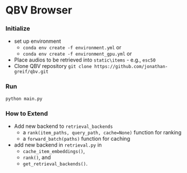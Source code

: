 # QBV Browser

### Initialize
- set up environment 
  - `conda env create -f environment.yml` or 
  - `conda env create -f environment_gpu.yml` or 
- Place audios to be retrieved into `static\items` - e.g., `esc50`
- Clone QBV repository `git clone https://github.com/jonathan-greif/qbv.git`

### Run
`python main.py`

### How to Extend
- Add new backend to `retrieval_backends`
  - a `rank(item_paths, query_path, cache=None)` function for ranking
  - a `forward_batch(paths)` function for caching
- add new backend in `retrieval.py` in
  - `cache_item_embeddings()`, 
  - `rank()`, and 
  - `get_retrieval_backends()`.